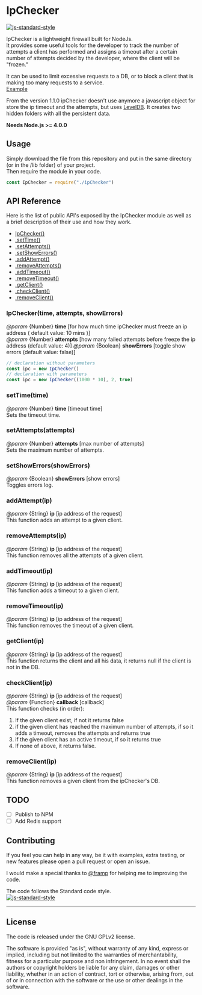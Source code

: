 # IpChecker
[![js-standard-style](https://img.shields.io/badge/code%20style-standard-brightgreen.svg?style=flat)](http://standardjs.com/)  

IpChecker is a lightweight firewall built for NodeJs.  
It provides some useful tools for the developer to track the number of attempts a client has performed and assigns a timeout after a certain number of attempts decided by the developer, where the client will be "frozen."

It can be used to limit excessive requests to a DB, or to block a client that is making too many requests to a service.  
[Example](https://github.com/delvedor/ipChecker/blob/master/example.js)

From the version 1.1.0 ipChecker doesn't use anymore a javascript object for store the ip timeout and the attempts, but uses [LevelDB](https://github.com/Level/levelup).
It creates two hidden folders with all the persistent data.

**Needs Node.js >= 4.0.0**

## Usage
Simply download the file from this repository and put in the same directory (or in the /lib folder) of your project.  
Then require the module in your code.
```Javascript
const IpChecker = require("./ipChecker")
```

## API Reference
Here is the list of public API's exposed by the IpChecker module as well as a brief description of their use and how they work.

- <a href="#IpChecker">IpChecker()</a>
- <a href="#setTime">.setTime()</a>
- <a href="#setAttempts">.setAttempts()</a>
- <a href="#setShowErrors">.setShowErrors()</a>
- <a href="#addAttempt">.addAttempt()</a>
- <a href="#removeAttempts">.removeAttempts()</a>
- <a href="#addTimeout">.addTimeout()</a>
- <a href="#removeTimeout">.removeTimeout()</a>
- <a href="#getClient">.getClient()</a>
- <a href="#checkClient">.checkClient()</a>
- <a href="#removeClient">.removeClient()</a>

<a name="IpChecker"></a>
### IpChecker(time, attempts, showErrors)
*@param*  {Number}   **time**  [for how much time ipChecker must freeze an ip address ( default value: 10 mins )]  
*@param*  {Number}   **attempts**  [how many failed attempts before freeze the ip address (default value: 4)]
*@param*  {Boolean}  **showErrors** [toggle show errors (default value: false)]
```Javascript
// declaration without parameters
const ipc = new IpChecker()
// declaration with parameters
const ipc = new IpChecker((1000 * 10), 2, true)
```

<a name="setTime"></a>
### setTime(time)
*@param* {Number} **time**  [timeout time]  
Sets the timeout time.

<a name="setAttempts"></a>
### setAttempts(attempts)
*@param* {Number} **attempts**  [max number of attempts]  
Sets the maximum number of attempts.

<a name="setShowErrors"></a>
### setShowErrors(showErrors)
*@param* {Boolean} **showErrors**  [show errors]  
Toggles errors log.

<a name="addAttempt"></a>
### addAttempt(ip)
*@param* {String} **ip**  [ip address of the request]  
This function adds an attempt to a given client.

<a name="removeAttempts"></a>
### removeAttempts(ip)
*@param* {String} **ip**  [ip address of the request]  
This function removes all the attempts of a given client.

<a name="addTimeout"></a>
### addTimeout(ip)
*@param* {String} **ip**  [ip address of the request]  
This function adds a timeout to a given client.

<a name="removeTimeout"></a>
### removeTimeout(ip)
*@param* {String} **ip**  [ip address of the request]  
This function removes the timeout of a given client.

<a name="getClient"></a>
### getClient(ip)
*@param* {String} **ip**  [ip address of the request]  
This function returns the client and all his data, it returns null if the client is not in the DB.

<a name="checkClient"></a>
### checkClient(ip)
*@param* {String} **ip**  [ip address of the request]  
*@param* {Function}   **callback**    [callback]  
This function checks (in order):  
1. If the given client exist, if not it returns false  
2. if the given client has reached the maximum number of attempts, if so it adds a timeout, removes the attempts and returns true  
3. if the given client has an active timeout, if so it returns true  
4. If none of above, it returns false.

<a name="removeClient"></a>
### removeClient(ip)
*@param* {String} **ip**  [ip address of the request]  
This function removes a given client from the ipChecker's DB.

## TODO
- [ ] Publish to NPM
- [ ] Add Redis support

## Contributing
If you feel you can help in any way, be it with examples, extra testing, or new features please open a pull request or open an issue.

I would make a special thanks to [@framp](https://github.com/framp) for helping me to improving the code.

The code follows the Standard code style.  
[![js-standard-style](https://cdn.rawgit.com/feross/standard/master/badge.svg)](https://github.com/feross/standard)
______________________________________________________________________________________________________________________
## License
The code is released under the GNU GPLv2 license.

The software is provided "as is", without warranty of any kind, express or implied, including but not limited to the warranties of merchantability, fitness for a particular purpose and non infringement. In no event shall the authors or copyright holders be liable for any claim, damages or other liability, whether in an action of contract, tort or otherwise, arising from, out of or in connection with the software or the use or other dealings in the software.
